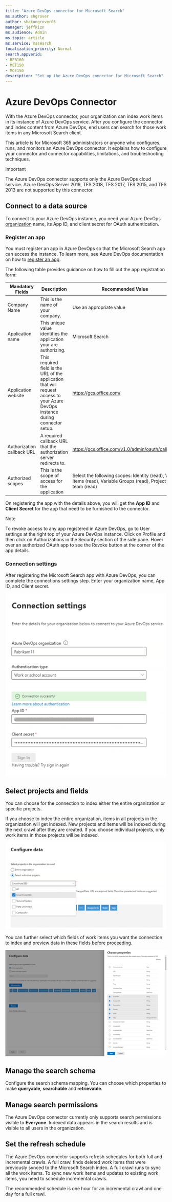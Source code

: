 ```yaml
---
title: "Azure DevOps connector for Microsoft Search"
ms.author: shgrover
author: shakungrover05
manager: jeffkizn
ms.audience: Admin
ms.topic: article
ms.service: mssearch
localization_priority: Normal
search.appverid:
- BFB160
- MET150
- MOE150
description: "Set up the Azure DevOps connector for Microsoft Search"
---
```


# Azure DevOps Connector

With the Azure DevOps connector, your organization can index work items in its instance of Azure DevOps service. After you configure the connector and index content from Azure DevOps, end users can search for those work items in any Microsoft Search client.

This article is for Microsoft 365 administrators or anyone who configures, runs, and monitors an Azure DevOps connector. It explains how to configure your connector and connector capabilities, limitations, and troubleshooting techniques.

>[!IMPORTANT]
>The Azure DevOps connector supports only the Azure DevOps cloud service. Azure DevOps Server 2019, TFS 2018, TFS 2017, TFS 2015, and TFS 2013 are not supported by this connector.

## Connect to a data source

To connect to your Azure DevOps instance, you need your Azure DevOps [organization](https://docs.microsoft.com/azure/devops/organizations/accounts/create-organization) name, its App ID, and client secret for OAuth authentication.

### Register an app

You must register an app in Azure DevOps so that the Microsoft Search app can access the instance. To learn more, see Azure DevOps documentation on how to [register an app](https://docs.microsoft.com/azure/devops/integrate/get-started/authentication/oauth?view=azure-devops#register-your-app).

The following table provides guidance on how to fill out the app registration form:

 **Mandatory Fields** | **Description**      | **Recommended Value**
--- | --- | ---
| Company Name         | This is the name of your company. | Use an appropriate value   |
| Application name     | This unique value identifies the application your are authorizing.    | Microsoft Search     |
| Application website  | This required field is the URL of the application that will request access to your Azure DevOps instance during connector setup.  | <https://gcs.office.com/>                |
| Authorization callback URL        | A required callback URL that the authorization server redirects to. | <https://gcs.office.com/v1.0/admin/oauth/callback>|
| Authorized scopes | This is the scope of access for the application | Select the following scopes: Identity (read), Work Items (read), Variable Groups (read), Project and team (read)|

On registering the app with the details above, you will get the **App ID** and **Client Secret** for the app that need to be furnished to the connector.

>[!NOTE]
>To revoke access to any app registered in Azure DevOps, go to User settings at the right top of your Azure DevOps instance. Click on Profile and then click on Authorizations in the Security section of the side pane. Hover over an authorized OAuth app to see the Revoke button at the corner of the app details.

### Connection settings

After registering the Microsoft Search app with Azure DevOps, you can complete the connections settings step. Enter your organization name, App ID, and Client secret.

![Connection Application Settings](media/ADO_Connection_settings_2.png)

## Select projects and fields

You can choose for the connection to index either the entire organization or specific projects.

If you choose to index the entire organization, items in all projects in the organization will get indexed. New projects and items will be indexed during the next crawl after they are created. If you choose individual projects, only work items in those projects will be indexed.

![Configure data](media/ADO_configure_data.png)

You can further select which fields of work items you want the
connection to index and preview data in these fields before proceeding.

![Choose propoerties](media/ADO_choose_properties.png)

## Manage the search schema

Configure the search schema mapping. You can choose which properties to make **queryable**, **searchable** and **retrievable**.

## Manage search permissions

The Azure DevOps connector currently only supports search permissions visible to **Everyone**. Indexed data appears in the search results and is visible to all users in the organization.

## Set the refresh schedule

The Azure DevOps connector supports refresh schedules for both full and incremental crawls. A full crawl finds deleted work items that were previously synced to the Microsoft Search index. A full crawl runs to sync all the work items. To sync new work items and updates to existing work items, you need to schedule incremental crawls.

The recommended schedule is one hour for an incremental crawl and one day for a full crawl.
